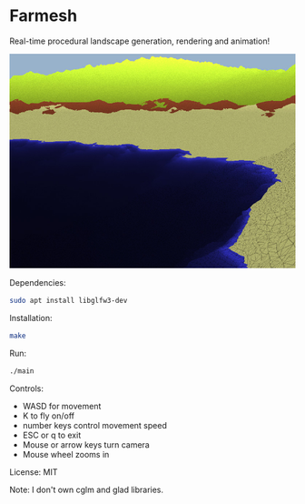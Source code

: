 # Farmesh

Real-time procedural landscape generation, rendering and animation!

![](sample.jpg)

Dependencies:
```sh
sudo apt install libglfw3-dev
```

Installation:
``` sh
make
```

Run:
``` sh
./main
```

Controls:
- WASD for movement
- K to fly on/off
- number keys control movement speed
- ESC or q to exit
- Mouse or arrow keys turn camera
- Mouse wheel zooms in

License: MIT

Note: I don't own cglm and glad libraries.
